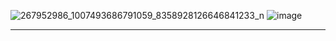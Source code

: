 ![267952986_1007493686791059_8358928126646841233_n](https://user-images.githubusercontent.com/93000564/147897584-0177544b-7517-4949-a567-d00d77dd6cf9.png)
![image](https://user-images.githubusercontent.com/93000564/147897803-5a1b399b-1867-4fc4-86eb-ba6d2314a062.png)
****
